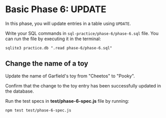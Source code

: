 # Basic Phase 6: UPDATE

In this phase, you will update entries in a table using `UPDATE`.

Write your SQL commands in `sql-practice/phase-6/phase-6.sql` file. You can run
the file by executing it in the terminal:

```shell
sqlite3 practice.db ".read phase-6/phase-6.sql"
```

## Change the name of a toy

Update the name of Garfield's toy from "Cheetos" to "Pooky".

Confirm that the change to the toy entry has been successfully updated in the
database.

Run the test specs in __test/phase-6-spec.js__ file by running:

```shell
npm test test/phase-6-spec.js
```
